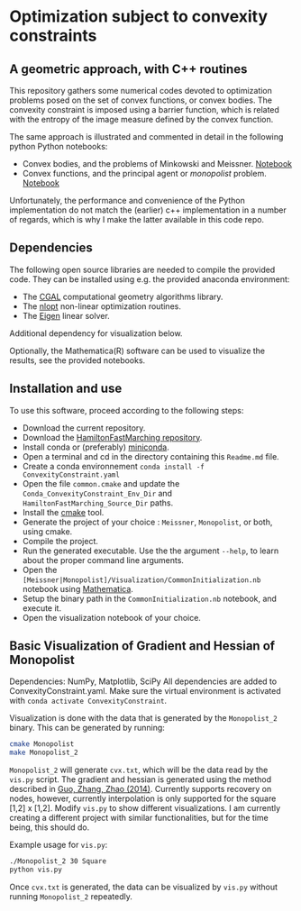 # Optimization subject to convexity constraints
## A geometric approach, with C++ routines

This repository gathers some numerical codes devoted to optimization problems posed on the set of convex functions, or convex bodies. The convexity constraint is imposed using a barrier function, which is related with the entropy of the image measure defined by the convex function.

The same approach is illustrated and commented in detail in the following python Python notebooks:
- Convex bodies, and the problems of Minkowski and Meissner. [Notebook](https://nbviewer.org/github/Mirebeau/AdaptiveGridDiscretizations_showcase/blob/master/Notebooks_Algo/Meissner.ipynb)
- Convex functions, and the principal agent or *monopolist* problem. [Notebook](https://nbviewer.org/github/Mirebeau/AdaptiveGridDiscretizations/blob/master/Notebooks_Algo/Monopolist.ipynb)

Unfortunately, the performance and convenience of the Python implementation do not match the (earlier) c++ implementation in a number of regards, which is why I make the latter available in this code repo. 


## Dependencies

The following open source libraries are needed to compile the provided code. They can be installed using e.g. the provided anaconda environment:
 - The [CGAL](http://www.cgal.org/) computational geometry algorithms library.
 - The [nlopt](http://ab-initio.mit.edu/nlopt) non-linear optimization routines.
 - The [Eigen](http://eigen.tuxfamily.org/) linear solver.

Additional dependency for visualization below.

Optionally, the Mathematica(R) software can be used to visualize the results, see the provided notebooks.

## Installation and use

To use this software, proceed according to the following steps:
- Download the current repository.
- Download the [HamiltonFastMarching repository](https://github.com/Mirebeau/HamiltonFastMarching).
- Install conda or (preferably) [miniconda](https://docs.conda.io/en/latest/miniconda.html).
- Open a terminal and cd in the directory containing this `Readme.md` file.
- Create a conda environnement `conda install -f ConvexityConstraint.yaml`
- Open the file `common.cmake` and update the `Conda_ConvexityConstraint_Env_Dir` and `HamiltonFastMarching_Source_Dir` paths.
- Install the [cmake](https://cmake.org) tool.
- Generate the project of your choice : `Meissner`, `Monopolist`, or both, using cmake. 
- Compile the project.
- Run the generated executable. Use the the argument `--help`, to learn about the proper command line arguments.
- Open the `[Meissner|Monopolist]/Visualization/CommonInitialization.nb` notebook using [Mathematica](https://www.wolfram.com/mathematica/).
- Setup the binary path in the `CommonInitialization.nb` notebook, and execute it. 
- Open the visualization notebook of your choice. 

## Basic Visualization of Gradient and Hessian of Monopolist

Dependencies: NumPy, Matplotlib, SciPy
All dependencies are added to ConvexityConstraint.yaml. Make sure the virtual environment is activated with `conda activate ConvexityConstraint`.

Visualization is done with the data that is generated by the `Monopolist_2` binary. This can be generated by running:
```bash
cmake Monopolist
make Monopolist_2
```
`Monopolist_2` will generate `cvx.txt`, which will be the data read by the `vis.py` script.
The gradient and hessian is generated using the method described in [Guo, Zhang, Zhao (2014)](https://arxiv.org/abs/1406.3108). Currently supports recovery on nodes, however, currently interpolation is only supported for the square [1,2] x [1,2].
Modify `vis.py` to show different visualizations. I am currently creating a different project with similar functionalities, but for the time being, this should do.

Example usage for `vis.py`:

```bash
./Monopolist_2 30 Square
python vis.py
```

Once `cvx.txt` is generated, the data can be visualized by `vis.py` without running `Monopolist_2` repeatedly.

<!---
Original Meissner code : 
/Users/mirebeau/Dropbox/Programmes/2015/9_Septembre/Minkowski 

Original Principal agent C++ code : 
/Users/mirebeau/Dropbox/Programmes/2015/1_Janvier/OptimizationTests/CGalTest

Original Principal agent visualization code : 
/Users/mirebeau/Dropbox/Shared/Quentin/SubgradientBarrier/Mathematica
--->
